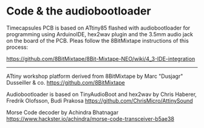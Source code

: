 # Code & the audiobootloader 

Timecapsules PCB is based on ATtiny85 flashed with audiobootloader for programming using ArduinoIDE, hex2wav plugin and the 3.5mm audio jack on the board of the PCB. Pleas follow the 8BitMixtape instructions of this process:

https://github.com/8BitMixtape/8Bit-Mixtape-NEO/wiki/4_3-IDE-integration

---

ATtiny workshop platform derived from 8BitMixtape by Marc "Dusjagr" Dusseiller & co.
https://github.com/8BitMixtape

Audiobootloader is based on TinyAudioBoot and hex2wav by Chris Haberer, Fredrik Olofsson, Budi Prakosa
https://github.com/ChrisMicro/AttinySound

Morse Code decoder by Achindra Bhatnagar
https://www.hackster.io/achindra/morse-code-transceiver-b5ae38
     


